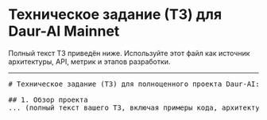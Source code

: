 # Техническое задание (ТЗ) для Daur-AI Mainnet

Полный текст ТЗ приведён ниже. Используйте этот файл как источник архитектуры, API, метрик и этапов разработки.

---

<pre>
# Техническое задание (ТЗ) для полноценного проекта Daur-AI: Децентрализованный ИИ на блокчейне

## 1. Обзор проекта
... (полный текст вашего ТЗ, включая примеры кода, архитектуру, метрики, этапы) ...
</pre>
